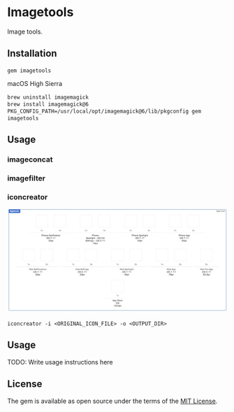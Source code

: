 # Imagetools

Image tools.

## Installation

```
gem imagetools
```

macOS High Sierra 

```
brew uninstall imagemagick
brew install imagemagick@6
PKG_CONFIG_PATH=/usr/local/opt/imagemagick@6/lib/pkgconfig gem imagetools
```


## Usage

### imageconcat

### imagefilter

### iconcreator 

![AppIcon](appicon.png)

```
iconcreator -i <ORIGINAL_ICON_FILE> -o <OUTPUT_DIR>
```

## Usage

TODO: Write usage instructions here


## License

The gem is available as open source under the terms of the [MIT License](https://opensource.org/licenses/MIT).

